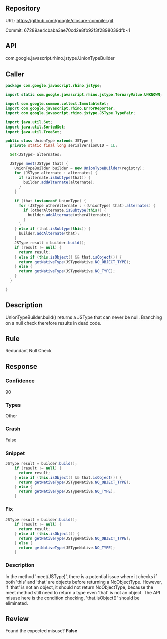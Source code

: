 ## Repository

URL: https://github.com/google/closure-compiler.git

Commit: 67289ae4cbaba3ae70cd2e8fb92f3f2898039dfb~1

## API

com.google.javascript.rhino.jstype.UnionTypeBuilder

## Caller

```java
package com.google.javascript.rhino.jstype;

import static com.google.javascript.rhino.jstype.TernaryValue.UNKNOWN;

import com.google.common.collect.ImmutableSet;
import com.google.javascript.rhino.ErrorReporter;
import com.google.javascript.rhino.jstype.JSType.TypePair;

import java.util.Set;
import java.util.SortedSet;
import java.util.TreeSet;

public class UnionType extends JSType {
  private static final long serialVersionUID = 1L;

  Set<JSType> alternates;

  JSType meet(JSType that) {
    UnionTypeBuilder builder = new UnionTypeBuilder(registry);
    for (JSType alternate : alternates) {
      if (alternate.isSubtype(that)) {
        builder.addAlternate(alternate);
      }
    }

    if (that instanceof UnionType) {
      for (JSType otherAlternate : ((UnionType) that).alternates) {
        if (otherAlternate.isSubtype(this)) {
          builder.addAlternate(otherAlternate);
        }
      }
    } else if (that.isSubtype(this)) {
      builder.addAlternate(that);
    }
    JSType result = builder.build();
    if (result != null) {
      return result;
    } else if (this.isObject() && that.isObject()) {
      return getNativeType(JSTypeNative.NO_OBJECT_TYPE);
    } else {
      return getNativeType(JSTypeNative.NO_TYPE);
    }
  }

}

```

## Description

UnionTypeBuilder.build() returns a JSType that can never be null. Branching on a null check therefore results in dead code.


## Rule

Redundant Null Check

## Response

### Confidence

90

### Types

Other

### Crash

False

### Snippet

```java
JSType result = builder.build();
    if (result != null) {
      return result;
    } else if (this.isObject() && that.isObject()) {
      return getNativeType(JSTypeNative.NO_OBJECT_TYPE);
    } else {
      return getNativeType(JSTypeNative.NO_TYPE);
    }
```

### Fix

```java
JSType result = builder.build();
    if (result != null) {
      return result;
    } else if (this.isObject()) {
      return getNativeType(JSTypeNative.NO_OBJECT_TYPE);
    } else {
      return getNativeType(JSTypeNative.NO_TYPE);
    }
```

### Description

In the method 'meet(JSType)', there is a potential issue where it checks if both 'this' and 'that' are objects before returning a NoObjectType. However, if 'that' is not an object, it should not return NoObjectType, because the meet method still need to return a type even 'that' is not an object. The API misuse here is the condition checking, 'that.isObject()' should be eliminated.

## Review

Found the expected misuse? **False**

